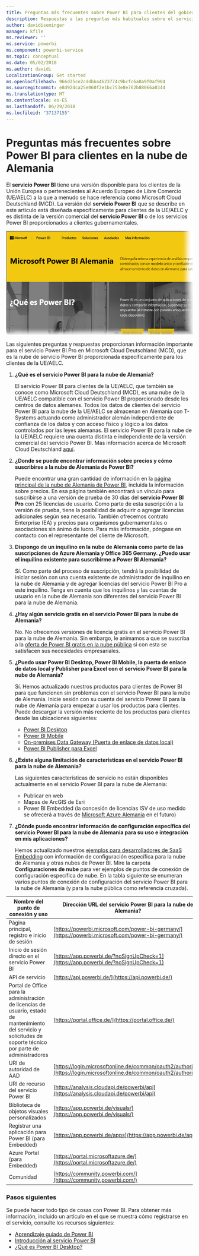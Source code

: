 ```yaml
---
title: Preguntas más frecuentes sobre Power BI para clientes del gobierno alemán
description: Respuestas a las preguntas más habituales sobre el servicio al gobierno alemán de Power BI, para clientes del gobierno alemán
author: davidiseminger
manager: kfile
ms.reviewer: ''
ms.service: powerbi
ms.component: powerbi-service
ms.topic: conceptual
ms.date: 05/02/2018
ms.author: davidi
LocalizationGroup: Get started
ms.openlocfilehash: 966d25ce2cddbba4623774c9bcfc6a0a9f0af904
ms.sourcegitcommit: e8d924ca25e060f2e1bc753e8e762b88066a0344
ms.translationtype: HT
ms.contentlocale: es-ES
ms.lasthandoff: 06/29/2018
ms.locfileid: "37137155"
---
```

# <a name="frequently-asked-questions-for-power-bi-for-germany-cloud-customers"></a>Preguntas más frecuentes sobre Power BI para clientes en la nube de Alemania
El **servicio Power BI** tiene una versión disponible para los clientes de la Unión Europea o pertenecientes al Acuerdo Europeo de Libre Comercio (UE/AELC) a la que a menudo se hace referencia como Microsoft Cloud Deutschland (MCD). La versión del **servicio Power BI** que se describe en este artículo está diseñada específicamente para clientes de la UE/AELC y es distinta de la versión comercial del **servicio Power BI** o de los servicios Power BI proporcionados a clientes gubernamentales.

![](media/service-govde-faq/govde-faq_01.png)

Las siguientes preguntas y respuestas proporcionan información importante para el servicio Power BI Pro en Microsoft Cloud Deutschland (MCD), que es la nube de servicio Power BI proporcionada específicamente para los clientes de la UE/AELC.

1. **¿Qué es el servicio Power BI para la nube de Alemania?**
   
   El servicio Power BI para clientes de la UE/AELC, que también se conoce como Microsoft Cloud Deutschland (MCD), es una nube de la UE/AELC compatible con el servicio Power BI proporcionado desde los centros de datos alemanes. Todos los datos de clientes del servicio Power BI para la nube de la UE/AELC se almacenan en Alemania con T-Systems actuando como administrador alemán independiente de confianza de los datos y con acceso físico y lógico a los datos controlados por las leyes alemanas. El servicio Power BI para la nube de la UE/AELC requiere una cuenta distinta e independiente de la versión comercial del servicio Power BI. Más información acerca de Microsoft Cloud Deutschland [aquí](https://www.microsoft.com/trustcenter/cloudservices/nationalcloud).
2. **¿Donde se puede encontrar información sobre precios y cómo suscribirse a la nube de Alemania de Power BI?**
   
   Puede encontrar una gran cantidad de información en la [página principal de la nube de Alemania de Power BI](https://powerbi.microsoft.com/power-bi-germany/), incluida la información sobre precios. En esa página también encontrará un vínculo para suscribirse a una versión de prueba de 30 días del **servicio Power BI Pro** con 25 licencias de usuario. Como parte de esta suscripción a la versión de prueba, tiene la posibilidad de adquirir o agregar licencias adicionales según sea necesario. También ofrecemos contrato Enterprise (EA) y precios para organismos gubernamentales o asociaciones sin ánimo de lucro. Para más información, póngase en contacto con el representante del cliente de Microsoft.
3. **Dispongo de un inquilino en la nube de Alemania como parte de las suscripciones de Azure Alemania y Office 365 Germany. ¿Puedo usar el inquilino existente para suscribirme a Power BI Alemania?**
   
   Sí. Como parte del proceso de suscripción, tendrá la posibilidad de iniciar sesión con una cuenta existente de administrador de inquilino en la nube de Alemania y de agregar licencias del servicio Power BI Pro a este inquilino. Tenga en cuenta que los inquilinos y las cuentas de usuario en la nube de Alemania son diferentes del servicio Power BI para la nube de Alemania.
4. **¿Hay algún servicio gratis en el servicio Power BI para la nube de Alemania?**
   
   No. No ofrecemos versiones de licencia gratis en el servicio Power BI para la nube de Alemania. Sin embargo, le animamos a que se suscriba a la [oferta de Power BI gratis en la nube pública](https://powerbi.microsoft.com/get-started/) si con esta se satisfacen sus necesidades empresariales.
5. **¿Puedo usar Power BI Desktop, Power BI Mobile, la puerta de enlace de datos local y Publisher para Excel con el servicio Power BI para la nube de Alemania?**
   
   Sí. Hemos actualizado nuestros productos para clientes de Power BI para que funcionen sin problemas con el servicio Power BI para la nube de Alemania. Inicie sesión con su cuenta del servicio Power BI para la nube de Alemania para empezar a usar los productos para clientes. Puede descargar la versión más reciente de los productos para clientes desde las ubicaciones siguientes:
   
   * [Power BI Desktop](https://powerbi.microsoft.com/desktop/)
   * [Power BI Mobile](https://powerbi.microsoft.com/mobile/)
   * [On-premises Data Gateway (Puerta de enlace de datos local)](https://powerbi.microsoft.com/gateway/)
   * [Power BI Publisher para Excel](https://powerbi.microsoft.com/excel-dashboard-publisher/)
6. **¿Existe alguna limitación de características en el servicio Power BI para la nube de Alemania?**
   
   Las siguientes características de servicio no están disponibles actualmente en el servicio Power BI para la nube de Alemania:
   
   * Publicar en web
   * Mapas de ArcGIS de Esri
   * Power BI Embedded (la concesión de licencias ISV de uso medido se ofrecerá a través de [Microsoft Azure Alemania](https://azure.microsoft.com/overview/clouds/germany/) en el futuro)
7. **¿Dónde puedo encontrar información de configuración específica del servicio Power BI para la nube de Alemania para su uso e integración en mis aplicaciones?**
   
   Hemos actualizado nuestros [ejemplos para desarrolladores de SaaS Embedding](https://github.com/Microsoft/PowerBI-Developer-Samples) con información de configuración específica para la nube de Alemania y otras nubes de Power BI. Mire la carpeta **Configuraciones de nube** para ver ejemplos de puntos de conexión de configuración específica de nube. En la tabla siguiente se enumeran varios puntos de conexión de configuración del servicio Power BI para la nube de Alemania (y para la nube pública como referencia cruzada).

| **Nombre del punto de conexión y uso** | **Dirección URL del servicio Power BI para la nube de Alemania?** | **Dirección URL equivalente en la nube pública (para referencias cruzadas)** |
| --- | --- | --- |
| Página principal, registro e inicio de sesión |[https://powerbi.microsoft.com/power-bi-germany/](https://powerbi.microsoft.com/power-bi-germany/) |[https://powerbi.microsoft.com/](https://powerbi.microsoft.com/) |
| Inicio de sesión directo en el servicio Power BI |[https://app.powerbi.de/?noSignUpCheck=1](https://app.powerbi.de/?noSignUpCheck=1) |[https://app.powerbi.com/?noSignUpCheck=1](https://app.powerbi.com/?noSignUpCheck=1) |
| API de servicio |[https://api.powerbi.de/](https://api.powerbi.de/) |[https://api.powerbi.com/](https://api.powerbi.com/) |
| Portal de Office para la administración de licencias de usuario, estado de mantenimiento del servicio y solicitudes de soporte técnico por parte de administradores |[https://portal.office.de/](https://portal.office.de/) |[https://portal.office.com/](https://portal.office.com/) |
| URI de autoridad de AAD |[https://login.microsoftonline.de/common/oauth2/authorize/](https://login.microsoftonline.de/common/oauth2/authorize/) |[https://login.microsoftonline.com/common/oauth2/authorize/](https://login.microsoftonline.com/common/oauth2/authorize/) |
| URI de recurso del servicio Power BI |[https://analysis.cloudapi.de/powerbi/api](https://analysis.cloudapi.de/powerbi/api) |[https://analysis.windows.net/powerbi/api](https://analysis.windows.net/powerbi/api) |
| Biblioteca de objetos visuales personalizados |[https://app.powerbi.de/visuals/](https://app.powerbi.de/visuals/) |[https://app.powerbi.com/visuals/](https://app.powerbi.com/visuals/) |
| Registrar una aplicación para Power BI (para Embedded) |[https://app.powerbi.de/apps](https://app.powerbi.de/apps) |[https://app.powerbi.com/apps](https://app.powerbi.com/apps) |
| Azure Portal (para Embedded) |[https://portal.microsoftazure.de/](https://portal.microsoftazure.de/) |[https://portal.azure.com/](https://portal.azure.com/) |
| Comunidad |[https://community.powerbi.com/](https://community.powerbi.com/) |[https://community.powerbi.com/](https://community.powerbi.com/) |

### <a name="next-steps"></a>Pasos siguientes
Se puede hacer todo tipo de cosas con Power BI. Para obtener más información, incluido un artículo en el que se muestra cómo registrarse en el servicio, consulte los recursos siguientes:

* [Aprendizaje guiado de Power BI](guided-learning/gettingstarted.yml?tutorial-step=1)
* [Introducción al servicio Power BI](service-get-started.md)
* [¿Qué es Power BI Desktop?](desktop-what-is-desktop.md)


